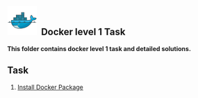 ## <span><img src="https://github.com/devicons/devicon/blob/master/icons/docker/docker-original.svg" title="Java" alt="Linux" width="68" height="68"/>&nbsp;</span> Docker level 1 Task

<strong>This folder contains docker level 1 task and detailed solutions.</strong>
## Task
1. [Install Docker Package](https://github.com/DrInTech22/KodeKloud-Engineer-Tasks/blob/main/docker/level_1/install-docker.md)
